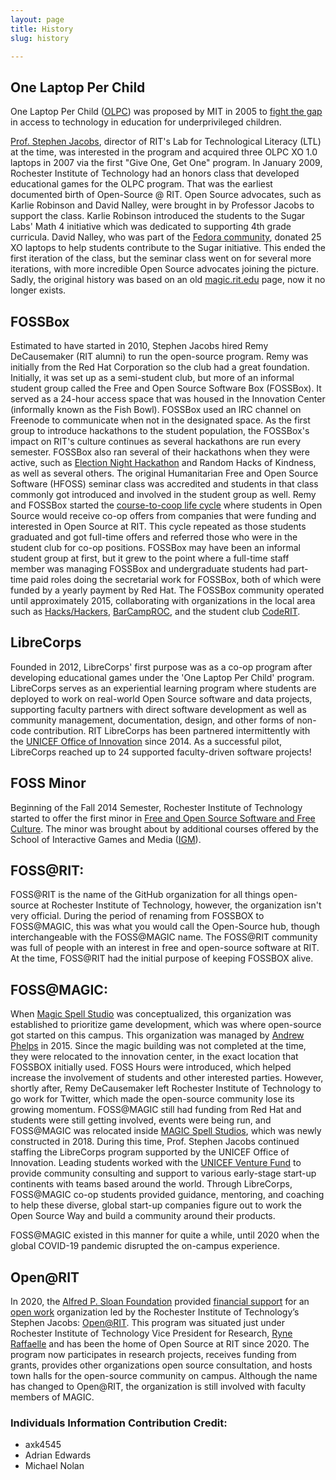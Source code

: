 ```yaml
---
layout: page
title: History
slug: history

---
```


## One Laptop Per Child

One Laptop Per Child ([OLPC](https://laptop.org/)) was proposed by MIT in 2005 to [fight the gap](https://laptop.org/aboutolpc/) in access to technology in education for underprivileged children.

[Prof. Stephen Jacobs](https://www.rit.edu/directory/sxjics-stephen-jacobs), director of RIT's Lab for Technological Literacy (LTL) at the time, was interested in the program and acquired three OLPC XO 1.0 laptops in 2007 via the first "Give One, Get One" program.
In January 2009, Rochester Institute of Technology had an honors class that developed educational games for the OLPC program. That was the earliest documented birth of Open-Source @ RIT. 
Open Source advocates, such as Karlie Robinson and David Nalley, were brought in by Professor Jacobs to support the class.
Karlie Robinson introduced the students to the Sugar Labs' Math 4 initiative which was dedicated to supporting 4th grade curricula. 
David Nalley, who was part of the [Fedora community](https://fedoraproject.org), donated 25 XO laptops to help students contribute to the Sugar initiative.
This ended the first iteration of the class, but the seminar class went on for several more iterations, with more incredible Open Source advocates joining the picture.
Sadly, the original history was based on an old [magic.rit.edu](https://web.archive.org/web/20150427134219/http://magic.rit.edu/foss/history.html) page, now it no longer exists.



## FOSSBox

Estimated to have started in 2010, Stephen Jacobs hired Remy DeCausemaker (RIT alumni) to run the open-source program. Remy was initially from the Red Hat Corporation so the club had a great foundation.
Initially, it was set up as a semi-student club, but more of an informal student group called the Free and Open Source Software Box (FOSSBox).
It served as a 24-hour access space that was housed in the Innovation Center (informally known as the Fish Bowl).
FOSSBox used an IRC channel on Freenode to communicate when not in the designated space.
As the first group to introduce hackathons to the student population, the FOSSBox's impact on RIT's culture continues as several hackathons are run every semester.
FOSSBox also ran several of their hackathons when they were active, such as [Election Night Hackathon](https://fossrit.github.io/events/2019/11/05/election-night-hackathon/) and Random Hacks of Kindness, as well as several others.
The original Humanitarian Free and Open Source Software (HFOSS) seminar class was accredited and students in that class commonly got introduced and involved in the student group as well.
Remy and FOSSBox started the [course-to-coop life cycle](https://opensource.com/education/10/3/course-co-op-lifecycle-openinnovationrit) where students in Open Source would receive co-op offers from companies that were funding and interested in Open Source at RIT.
This cycle repeated as those students graduated and got full-time offers and referred those who were in the student club for co-op positions.
FOSSBox may have been an informal student group at first, but it grew to the point where a full-time staff member was managing FOSSBox and undergraduate students had part-time paid roles doing the secretarial work for FOSSBox, both of which were funded by a yearly payment by Red Hat.
The FOSSBox community operated until approximately 2015, collaborating with organizations in the local area such as [Hacks/Hackers](https://www.hackshackers.com/), [BarCampROC](https://rocwiki.org/BarCamp_Rochester), and the student club [CodeRIT](https://github.com/codeRIT).



## LibreCorps

Founded in 2012, LibreCorps' first purpose was as a co-op program after developing educational games under the 'One Laptop Per Child' program.
LibreCorps serves as an experiential learning program where students are deployed to work on real-world Open Source software and data projects, supporting faculty partners with direct software development as well as community management, documentation, design, and other forms of non-code contribution.
RIT LibreCorps has been partnered intermittently with the [UNICEF Office of Innovation](https://www.unicef.org/innovation/) since 2014.
As a successful pilot, LibreCorps reached up to 24 supported faculty-driven software projects!



## FOSS Minor

Beginning of the Fall 2014 Semester, Rochester Institute of Technology started to offer the first minor in [Free and Open Source Software and Free Culture](https://www.rit.edu/study/free-and-open-source-software-and-free-culture-minor).
The minor was brought about by additional courses offered by the School of Interactive Games and Media ([IGM](https://www.rit.edu/computing/school-interactive-games-and-media)).



## FOSS@RIT:

FOSS@RIT is the name of the GitHub organization for all things open-source at Rochester Institute of Technology, however, the organization isn't very official. 
During the period of renaming from FOSSBOX to FOSS@MAGIC, this was what you would call the Open-Source hub, though interchangeable with the FOSS@MAGIC name.
The FOSS@RIT community was full of people with an interest in free and open-source software at RIT. At the time, FOSS@RIT had the initial purpose of keeping FOSSBOX alive.



## FOSS@MAGIC:

When [Magic Spell Studio](https://www.rit.edu/magic/magic-spell-studios) was conceptualized, this organization was established to prioritize game development, which was where open-source got started on this campus.
This organization was managed by [Andrew Phelps](https://professorandrewphelps.net/) in 2015. Since the magic building was not completed at the time, they were relocated to the innovation center, in the exact location that FOSSBOX initially used. 
FOSS Hours were introduced, which helped increase the involvement of students and other interested parties. However, shortly after, Remy DeCausemaker left Rochester Institute of Technology to go work for Twitter, which made the open-source community lose its growing momentum.
FOSS@MAGIC still had funding from Red Hat and students were still getting involved, events were being run, and FOSS@MAGIC was relocated inside [MAGIC Spell Studios](https://www.rit.edu/magic/magic-spell-studios), which was newly constructed in 2018.
During this time, Prof. Stephen Jacobs continued staffing the LibreCorps program supported by the UNICEF Office of Innovation.
Leading students worked with the [UNICEF Venture Fund](https://www.unicefventurefund.org/) to provide community consulting and support to various early-stage start-up continents with teams based around the world.
Through LibreCorps, FOSS@MAGIC co-op students provided guidance, mentoring, and coaching to help these diverse, global start-up companies figure out to work the Open Source Way and build a community around their products.

FOSS@MAGIC existed in this manner for quite a while, until 2020 when the global COVID-19 pandemic disrupted the on-campus experience.



## Open@RIT

In 2020, the [Alfred P. Sloan Foundation](https://sloan.org/) provided [financial support](https://sloan.org/grant-detail/10076) for an [open work](https://openworkdefinition.com/) organization led by the Rochester Institute of Technology’s Stephen Jacobs: [Open@RIT](https://openr.it/about/). 
This program was situated just under Rochester Institute of Technology Vice President for Research, [Ryne Raffaelle](https://www.rit.edu/directory/rprsps-ryne-raffaelle) and has been the home of Open Source at RIT since 2020.
The program now participates in research projects, receives funding from grants, provides other organizations open source consultation, and hosts town halls for the open-source community on campus. 
Although the name has changed to Open@RIT, the organization is still involved with faculty members of MAGIC.



### Individuals Information Contribution Credit:

* axk4545
* Adrian Edwards
* Michael Nolan